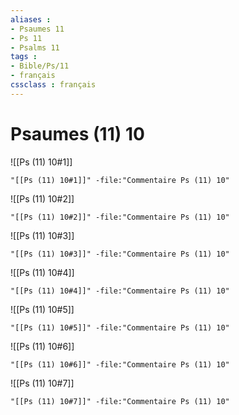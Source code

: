 ```yaml
---
aliases : 
- Psaumes 11
- Ps 11
- Psalms 11
tags : 
- Bible/Ps/11
- français
cssclass : français
---
```


# Psaumes (11) 10

![[Ps (11) 10#1]]

```query
"[[Ps (11) 10#1]]" -file:"Commentaire Ps (11) 10"
```

![[Ps (11) 10#2]]

```query
"[[Ps (11) 10#2]]" -file:"Commentaire Ps (11) 10"
```

![[Ps (11) 10#3]]

```query
"[[Ps (11) 10#3]]" -file:"Commentaire Ps (11) 10"
```

![[Ps (11) 10#4]]

```query
"[[Ps (11) 10#4]]" -file:"Commentaire Ps (11) 10"
```

![[Ps (11) 10#5]]

```query
"[[Ps (11) 10#5]]" -file:"Commentaire Ps (11) 10"
```

![[Ps (11) 10#6]]

```query
"[[Ps (11) 10#6]]" -file:"Commentaire Ps (11) 10"
```

![[Ps (11) 10#7]]

```query
"[[Ps (11) 10#7]]" -file:"Commentaire Ps (11) 10"
```

